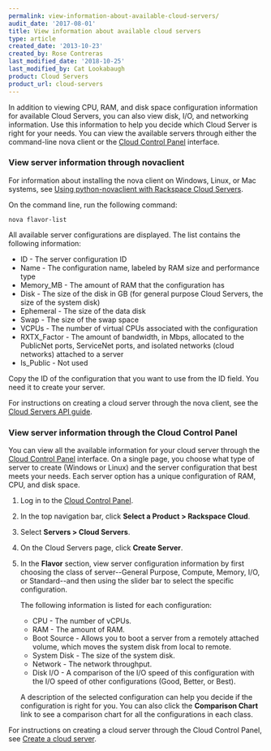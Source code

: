 ```yaml
---
permalink: view-information-about-available-cloud-servers/
audit_date: '2017-08-01'
title: View information about available cloud servers
type: article
created_date: '2013-10-23'
created_by: Rose Contreras
last_modified_date: '2018-10-25'
last_modified_by: Cat Lookabaugh
product: Cloud Servers
product_url: cloud-servers
---
```


In addition to viewing CPU, RAM, and disk space configuration information for
available Cloud Servers, you can also view disk, I/O, and networking information.
Use this information to help you decide which Cloud Server is right for your needs.
You can view the available servers through either the command-line nova client
or the [Cloud Control Panel](https://login.rackspace.com) interface.

### View server information through novaclient

For information about installing the nova client on Windows, Linux, or
Mac systems, see [Using python-novaclient with Rackspace Cloud Servers](/how-to/using-python-novaclient-with-the-rackspace-cloud).

On the command line, run the following command:

    nova flavor-list

All available server configurations are displayed. The list contains the following information:

- ID - The server configuration ID
- Name - The configuration name, labeled by RAM size and performance type
- Memory\_MB - The amount of RAM that the configuration has
- Disk - The size of the disk in GB (for general purpose Cloud Servers, the size of the system disk)
- Ephemeral - The size of the data disk
- Swap - The size of the swap space
- VCPUs - The number of virtual CPUs associated with the configuration
- RXTX\_Factor - The amount of bandwidth, in Mbps, allocated to the PublicNet ports,
  ServiceNet ports, and isolated networks (cloud networks) attached to a server
- Is_Public - Not used

Copy the ID of the configuration that you want to use from the ID field. You need it to create your server.

For instructions on creating a cloud server through the nova client, see the
[Cloud Servers API guide](https://docs.rackspace.com/docs/cloud-servers/v2/developer-guide/).

### View server information through the Cloud Control Panel

You can view all the available information for your cloud server through the
[Cloud Control Panel](https://login.rackspace.com) interface. On a single page,
 you choose what type of server to create (Windows or Linux) and the server
 configuration that best meets your needs. Each server option has a unique
 configuration of RAM, CPU, and disk space.

1. Log in to the [Cloud Control Panel](https://login.rackspace.com).
2. In the top navigation bar, click **Select a Product > Rackspace Cloud**.
3. Select **Servers > Cloud Servers**.
4. On the Cloud Servers page, click **Create Server**.
5. In the **Flavor** section, view server configuration information by first
   choosing the class of server--General Purpose, Compute, Memory, I/O, or
   Standard--and then using the slider bar to select the specific configuration.

   The following information is listed for each configuration:

      - CPU - The number of vCPUs.
      - RAM - The amount of RAM.
      - Boot Source - Allows you to boot a server from a remotely attached volume,
        which moves the system disk from local to remote.
      - System Disk - The size of the system disk.
      - Network - The network throughput.
      - Disk I/O - A comparison of the I/O speed of this configuration with the
        I/O speed of other configurations (Good, Better, or Best).

   A description of the selected configuration can help you decide if the
   configuration is right for you. You can also click the **Comparison Chart**
   link to see a comparison chart for all the configurations in each class.

For instructions on creating a cloud server through the Cloud Control Panel,
see [Create a cloud server](/how-to/create-a-cloud-server).
